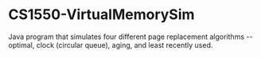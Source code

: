 # CS1550-VirtualMemorySim
Java program that simulates four different page replacement algorithms -- optimal, clock (circular queue), aging, and least recently used. 
